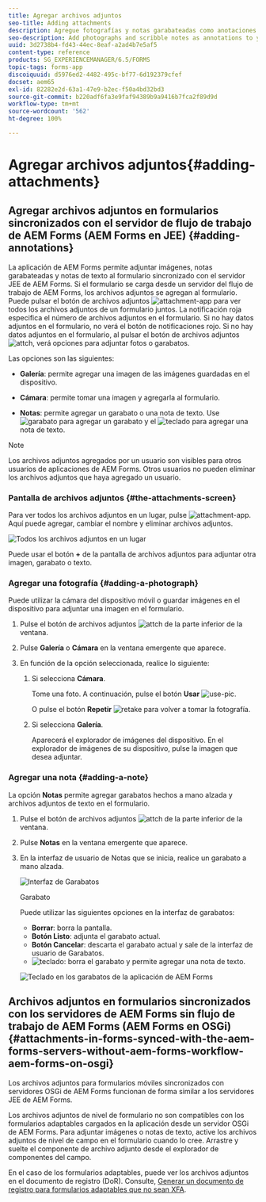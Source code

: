 ```yaml
---
title: Agregar archivos adjuntos
seo-title: Adding attachments
description: Agregue fotografías y notas garabateadas como anotaciones a su tarea en la aplicación de AEM Forms
seo-description: Add photographs and scribble notes as annotations to your task in the AEM Forms app
uuid: 3d2738b4-fd43-44ec-8eaf-a2ad4b7e5af5
content-type: reference
products: SG_EXPERIENCEMANAGER/6.5/FORMS
topic-tags: forms-app
discoiquuid: d5976ed2-4482-495c-bf77-6d192379cfef
docset: aem65
exl-id: 82282e2d-63a1-47e9-b2ec-f50a4bd32bd3
source-git-commit: b220adf6fa3e9faf94389b9a9416b7fca2f89d9d
workflow-type: tm+mt
source-wordcount: '562'
ht-degree: 100%

---
```


# Agregar archivos adjuntos{#adding-attachments}

## Agregar archivos adjuntos en formularios sincronizados con el servidor de flujo de trabajo de AEM Forms (AEM Forms en JEE) {#adding-annotations}

La aplicación de AEM Forms permite adjuntar imágenes, notas garabateadas y notas de texto al formulario sincronizado con el servidor JEE de AEM Forms. Si el formulario se carga desde un servidor del flujo de trabajo de AEM Forms, los archivos adjuntos se agregan al formulario. Puede pulsar el botón de archivos adjuntos ![attachment-app](assets/attachments-app.png) para ver todos los archivos adjuntos de un formulario juntos. La notificación roja especifica el número de archivos adjuntos en el formulario. Si no hay datos adjuntos en el formulario, no verá el botón de notificaciones rojo. Si no hay datos adjuntos en el formulario, al pulsar el botón de archivos adjuntos ![attch](assets/attch.png), verá opciones para adjuntar fotos o garabatos.

Las opciones son las siguientes:

* **Galería**: permite agregar una imagen de las imágenes guardadas en el dispositivo.

* **Cámara**: permite tomar una imagen y agregarla al formulario.

* **Notas**: permite agregar un garabato o una nota de texto. Use ![garabato](assets/scribble.png) para agregar un garabato y el ![teclado](assets/keyboard.png) para agregar una nota de texto.

>[!NOTE]
>
>Los archivos adjuntos agregados por un usuario son visibles para otros usuarios de aplicaciones de AEM Forms. Otros usuarios no pueden eliminar los archivos adjuntos que haya agregado un usuario.

### Pantalla de archivos adjuntos {#the-attachments-screen}

Para ver todos los archivos adjuntos en un lugar, pulse ![attachment-app](assets/attachments-app.png). Aquí puede agregar, cambiar el nombre y eliminar archivos adjuntos.

![Todos los archivos adjuntos en un lugar](assets/attachments-screen.png)

Puede usar el botón **+** de la pantalla de archivos adjuntos para adjuntar otra imagen, garabato o texto.

### Agregar una fotografía {#adding-a-photograph}

Puede utilizar la cámara del dispositivo móvil o guardar imágenes en el dispositivo para adjuntar una imagen en el formulario.

1. Pulse el botón de archivos adjuntos ![attch](assets/attch.png) de la parte inferior de la ventana.
1. Pulse **Galería** o **Cámara** en la ventana emergente que aparece.
1. En función de la opción seleccionada, realice lo siguiente:

   1. Si selecciona **Cámara**.

      Tome una foto. A continuación, pulse el botón **Usar** ![use-pic](assets/use-pic.png).

      O pulse el botón **Repetir** ![retake](assets/retake.png) para volver a tomar la fotografía.

   1. Si selecciona **Galería**.

      Aparecerá el explorador de imágenes del dispositivo. En el explorador de imágenes de su dispositivo, pulse la imagen que desea adjuntar.

### Agregar una nota {#adding-a-note}

La opción **Notas** permite agregar garabatos hechos a mano alzada y archivos adjuntos de texto en el formulario.

1. Pulse el botón de archivos adjuntos ![attch](assets/attch.png) de la parte inferior de la ventana.
1. Pulse **Notas** en la ventana emergente que aparece.
1. En la interfaz de usuario de Notas que se inicia, realice un garabato a mano alzada.

   ![Interfaz de Garabatos](assets/scribble-ui.png)

   Garabato

   Puede utilizar las siguientes opciones en la interfaz de garabatos:

   * **Borrar**: borra la pantalla.
   * **Botón Listo**: adjunta el garabato actual.
   * **Botón Cancelar**: descarta el garabato actual y sale de la interfaz de usuario de Garabatos.
   * ![teclado](assets/keyboard.png): borra el garabato y permite agregar una nota de texto.

   ![Teclado en los garabatos de la aplicación de AEM Forms](assets/keyboard-inapp.png)

## Archivos adjuntos en formularios sincronizados con los servidores de AEM Forms sin flujo de trabajo de AEM Forms (AEM Forms en OSGi) {#attachments-in-forms-synced-with-the-aem-forms-servers-without-aem-forms-workflow-aem-forms-on-osgi}

Los archivos adjuntos para formularios móviles sincronizados con servidores OSGi de AEM Forms funcionan de forma similar a los servidores JEE de AEM Forms.

Los archivos adjuntos de nivel de formulario no son compatibles con los formularios adaptables cargados en la aplicación desde un servidor OSGi de AEM Forms. Para adjuntar imágenes o notas de texto, active los archivos adjuntos de nivel de campo en el formulario cuando lo cree. Arrastre y suelte el componente de archivo adjunto desde el explorador de componentes del campo.

En el caso de los formularios adaptables, puede ver los archivos adjuntos en el documento de registro (DoR). Consulte, [Generar un documento de registro para formularios adaptables que no sean XFA](../../forms/using/generate-document-of-record-for-non-xfa-based-adaptive-forms.md).
